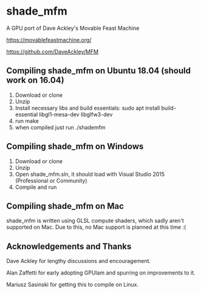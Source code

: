 # shade_mfm
A GPU port of Dave Ackley's Movable Feast Machine

https://movablefeastmachine.org/

https://github.com/DaveAckley/MFM

## Compiling shade_mfm on Ubuntu 18.04 (should work on 16.04)
1. Download or clone 
2. Unzip 
3. Install necessary libs and build essentials:
sudo apt install build-essential libgl1-mesa-dev libglfw3-dev
4. run make 
5. when compiled just run ./shademfm

## Compiling shade_mfm on Windows
1. Download or clone
2. Unzip
3. Open shade_mfm.sln, it should load with Visual Studio 2015 (Professional or Community)
4. Compile and run

## Compiling shade_mfm on Mac
shade_mfm is written using GLSL compute shaders, which sadly aren't supported on Mac. Due to this, no Mac support is planned at this time :(

## Acknowledgements and Thanks
Dave Ackley for lengthy discussions and encouragement.

Alan Zaffetti for early adopting GPUlam and spurring on improvements to it.

Mariusz Sasinski for getting this to compile on Linux.